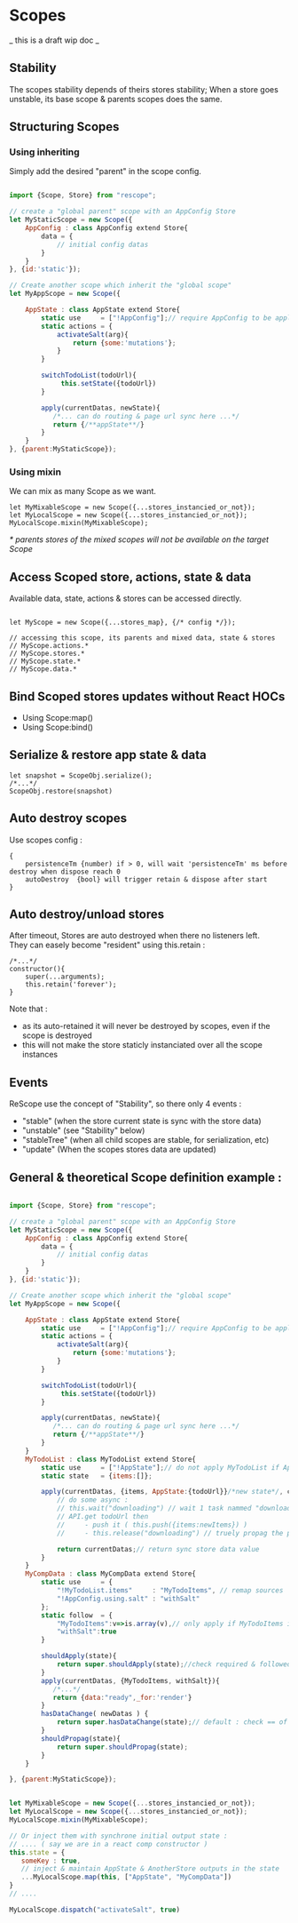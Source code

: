 # Scopes

_ this is a draft  wip doc _

## Stability

The scopes stability depends of theirs stores stability; When a store goes unstable, its base scope & parents scopes does the same.


## Structuring Scopes

### Using inheriting

Simply add the desired "parent" in the scope config.

```jsx harmony

import {Scope, Store} from "rescope";

// create a "global parent" scope with an AppConfig Store
let MyStaticScope = new Scope({
    AppConfig : class AppConfig extend Store{
        data = {
            // initial config datas
        }
    }
}, {id:'static'});

// Create another scope which inherit the "global scope"
let MyAppScope = new Scope({

    AppState : class AppState extend Store{
        static use     = ["!AppConfig"];// require AppConfig to be applied & propagated
        static actions = {
            activateSalt(arg){
                return {some:'mutations'};
            }
        }

        switchTodoList(todoUrl){
             this.setState({todoUrl})
        }

        apply(currentDatas, newState){
           /*... can do routing & page url sync here ...*/
           return {/**appState**/}
        }
    }
}, {parent:MyStaticScope});

```

### Using mixin

We can mix as many Scope as we want.
```
let MyMixableScope = new Scope({...stores_instancied_or_not});
let MyLocalScope = new Scope({...stores_instancied_or_not});
MyLocalScope.mixin(MyMixableScope);

```

_* parents stores of the mixed scopes will not be available on the target Scope_

## Access Scoped store, actions, state & data

Available data, state, actions & stores can be accessed directly.

```

let MyScope = new Scope({...stores_map}, {/* config */});

// accessing this scope, its parents and mixed data, state & stores
// MyScope.actions.*
// MyScope.stores.*
// MyScope.state.*
// MyScope.data.*

```

## Bind Scoped stores updates without React HOCs

- Using Scope:map()
- Using Scope:bind()

## Serialize & restore app state & data

```
let snapshot = ScopeObj.serialize();
/*...*/
ScopeObj.restore(snapshot)

```

## Auto destroy scopes

Use scopes config :
```
{
    persistenceTm {number) if > 0, will wait 'persistenceTm' ms before destroy when dispose reach 0
    autoDestroy  {bool} will trigger retain & dispose after start
}
```

## Auto destroy/unload stores

After timeout, Stores are auto destroyed when there no listeners left.<br>
They can easely become "resident" using this.retain :

```
/*...*/
constructor(){
    super(...arguments);
    this.retain('forever');
}
```

Note that :
 - as its auto-retained it will never be destroyed by scopes, even if the scope is destroyed
 - this will not make the store staticly instanciated over all the scope instances


## Events

ReScope use the concept of "Stability", so there only 4 events :

 - "stable"     (when the store current state is sync with the store data)
 - "unstable"   (see "Stability" below)
 - "stableTree" (when all child scopes are stable, for serialization, etc)
 - "update"     (When the scopes stores data are updated)

## General & theoretical Scope definition example  :

``` jsx

import {Scope, Store} from "rescope";

// create a "global parent" scope with an AppConfig Store
let MyStaticScope = new Scope({
    AppConfig : class AppConfig extend Store{
        data = {
            // initial config datas
        }
    }
}, {id:'static'});

// Create another scope which inherit the "global scope"
let MyAppScope = new Scope({

    AppState : class AppState extend Store{
        static use     = ["!AppConfig"];// require AppConfig to be applied & propagated
        static actions = {
            activateSalt(arg){
                return {some:'mutations'};
            }
        }

        switchTodoList(todoUrl){
             this.setState({todoUrl})
        }

        apply(currentDatas, newState){
           /*... can do routing & page url sync here ...*/
           return {/**appState**/}
        }
    }
    MyTodoList : class MyTodoList extend Store{
        static use     = ["!AppState"];// do not apply MyTodoList if AppState isn't here
        static state   = {items:[]};

        apply(currentDatas, {items, AppState:{todoUrl}}/*new state*/, changesInState){
            // do some async :
            // this.wait("downloading") // wait 1 task nammed "downloading", do not propag until "downloading" is released (so you always know whats going on)
            // API.get todoUrl then
            //     - push it ( this.push({items:newItems}) )
            //     - this.release("downloading") // truely propag the pushed data if the store don't wait something else

            return currentDatas;// return sync store data value
        }
    }
    MyCompData : class MyCompData extend Store{
        static use     = {
            "!MyTodoList.items"     : "MyTodoItems", // remap sources
            "!AppConfig.using.salt" : "withSalt"
        };
        static follow  = {
            "MyTodoItems":v=>is.array(v),// only apply if MyTodoItems is an array or if withSalt has change
            "withSalt":true
        }

        shouldApply(state){
            return super.shouldApply(state);//check required & followed
        }
        apply(currentDatas, {MyTodoItems, withSalt}){
           /*...*/
           return {data:"ready",_for:'render'}
        }
        hasDataChange( newDatas ) {
            return super.hasDataChange(state);// default : check == of data & data.*
        }
        shouldPropag(state){
            return super.shouldPropag(state);
        }
    }

}, {parent:MyStaticScope});


let MyMixableScope = new Scope({...stores_instancied_or_not});
let MyLocalScope = new Scope({...stores_instancied_or_not});
MyLocalScope.mixin(MyMixableScope);

// Or inject them with synchrone initial output state :
// .... ( say we are in a react comp constructor )
this.state = {
   someKey : true,
   // inject & maintain AppState & AnotherStore outputs in the state
   ...MyLocalScope.map(this, ["AppState", "MyCompData"])
}
// ....

MyLocalScope.dispatch("activateSalt", true)

```